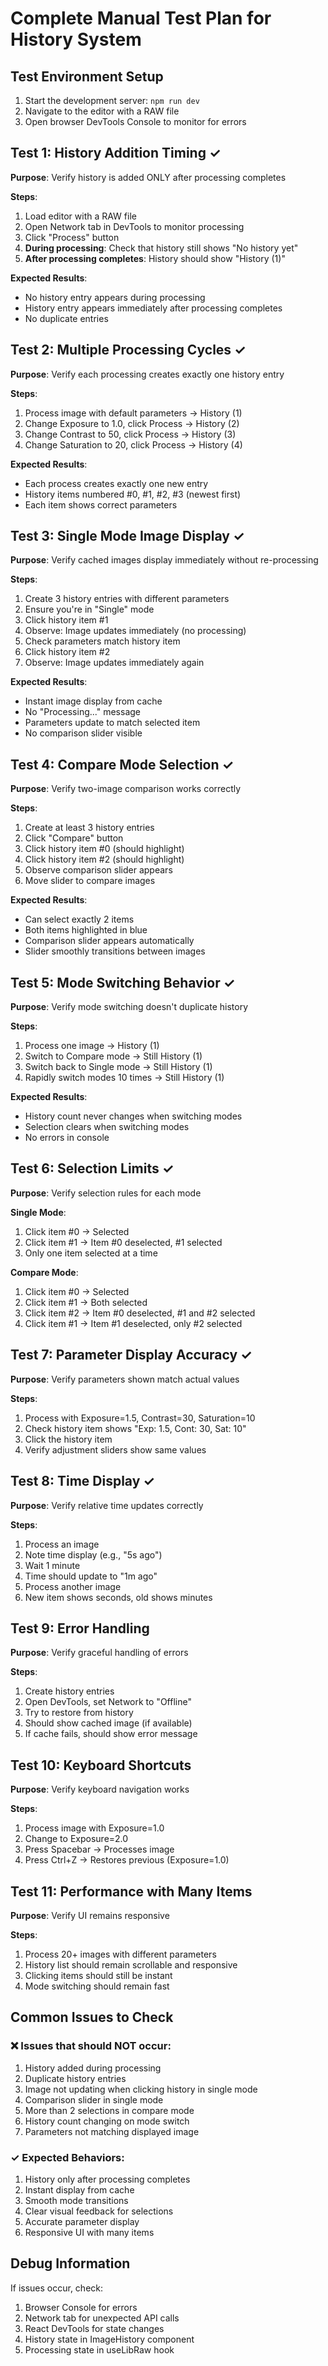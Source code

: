# Complete Manual Test Plan for History System

## Test Environment Setup
1. Start the development server: `npm run dev`
2. Navigate to the editor with a RAW file
3. Open browser DevTools Console to monitor for errors

## Test 1: History Addition Timing ✓
**Purpose**: Verify history is added ONLY after processing completes

**Steps**:
1. Load editor with a RAW file
2. Open Network tab in DevTools to monitor processing
3. Click "Process" button
4. **During processing**: Check that history still shows "No history yet"
5. **After processing completes**: History should show "History (1)"

**Expected Results**:
- No history entry appears during processing
- History entry appears immediately after processing completes
- No duplicate entries

## Test 2: Multiple Processing Cycles ✓
**Purpose**: Verify each processing creates exactly one history entry

**Steps**:
1. Process image with default parameters → History (1)
2. Change Exposure to 1.0, click Process → History (2)
3. Change Contrast to 50, click Process → History (3)
4. Change Saturation to 20, click Process → History (4)

**Expected Results**:
- Each process creates exactly one new entry
- History items numbered #0, #1, #2, #3 (newest first)
- Each item shows correct parameters

## Test 3: Single Mode Image Display ✓
**Purpose**: Verify cached images display immediately without re-processing

**Steps**:
1. Create 3 history entries with different parameters
2. Ensure you're in "Single" mode
3. Click history item #1
4. Observe: Image updates immediately (no processing)
5. Check parameters match history item
6. Click history item #2
7. Observe: Image updates immediately again

**Expected Results**:
- Instant image display from cache
- No "Processing..." message
- Parameters update to match selected item
- No comparison slider visible

## Test 4: Compare Mode Selection ✓
**Purpose**: Verify two-image comparison works correctly

**Steps**:
1. Create at least 3 history entries
2. Click "Compare" button
3. Click history item #0 (should highlight)
4. Click history item #2 (should highlight)
5. Observe comparison slider appears
6. Move slider to compare images

**Expected Results**:
- Can select exactly 2 items
- Both items highlighted in blue
- Comparison slider appears automatically
- Slider smoothly transitions between images

## Test 5: Mode Switching Behavior ✓
**Purpose**: Verify mode switching doesn't duplicate history

**Steps**:
1. Process one image → History (1)
2. Switch to Compare mode → Still History (1)
3. Switch back to Single mode → Still History (1)
4. Rapidly switch modes 10 times → Still History (1)

**Expected Results**:
- History count never changes when switching modes
- Selection clears when switching modes
- No errors in console

## Test 6: Selection Limits ✓
**Purpose**: Verify selection rules for each mode

**Single Mode**:
1. Click item #0 → Selected
2. Click item #1 → Item #0 deselected, #1 selected
3. Only one item selected at a time

**Compare Mode**:
1. Click item #0 → Selected
2. Click item #1 → Both selected
3. Click item #2 → Item #0 deselected, #1 and #2 selected
4. Click item #1 → Item #1 deselected, only #2 selected

## Test 7: Parameter Display Accuracy ✓
**Purpose**: Verify parameters shown match actual values

**Steps**:
1. Process with Exposure=1.5, Contrast=30, Saturation=10
2. Check history item shows "Exp: 1.5, Cont: 30, Sat: 10"
3. Click the history item
4. Verify adjustment sliders show same values

## Test 8: Time Display ✓
**Purpose**: Verify relative time updates correctly

**Steps**:
1. Process an image
2. Note time display (e.g., "5s ago")
3. Wait 1 minute
4. Time should update to "1m ago"
5. Process another image
6. New item shows seconds, old shows minutes

## Test 9: Error Handling
**Purpose**: Verify graceful handling of errors

**Steps**:
1. Create history entries
2. Open DevTools, set Network to "Offline"
3. Try to restore from history
4. Should show cached image (if available)
5. If cache fails, should show error message

## Test 10: Keyboard Shortcuts
**Purpose**: Verify keyboard navigation works

**Steps**:
1. Process image with Exposure=1.0
2. Change to Exposure=2.0
3. Press Spacebar → Processes image
4. Press Ctrl+Z → Restores previous (Exposure=1.0)

## Test 11: Performance with Many Items
**Purpose**: Verify UI remains responsive

**Steps**:
1. Process 20+ images with different parameters
2. History list should remain scrollable and responsive
3. Clicking items should still be instant
4. Mode switching should remain fast

## Common Issues to Check

### ❌ Issues that should NOT occur:
1. History added during processing
2. Duplicate history entries
3. Image not updating when clicking history in single mode
4. Comparison slider in single mode
5. More than 2 selections in compare mode
6. History count changing on mode switch
7. Parameters not matching displayed image

### ✓ Expected Behaviors:
1. History only after processing completes
2. Instant display from cache
3. Smooth mode transitions
4. Clear visual feedback for selections
5. Accurate parameter display
6. Responsive UI with many items

## Debug Information
If issues occur, check:
1. Browser Console for errors
2. Network tab for unexpected API calls
3. React DevTools for state changes
4. History state in ImageHistory component
5. Processing state in useLibRaw hook